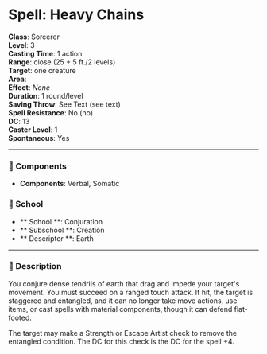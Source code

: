 
# Spell: Heavy Chains
**Class**: Sorcerer  
**Level**: 3  
**Casting Time**: 1 action  
**Range**: close (25 + 5 ft./2 levels)  
**Target**: one creature  
**Area**:   
**Effect**: _None_  
**Duration**: 1 round/level  
**Saving Throw**: See Text (see text)  
**Spell Resistance**: No (no)  
**DC**: 13  
**Caster Level**: 1  
**Spontaneous**: Yes

---

### 🔮 Components
- **Components**: Verbal, Somatic

### 🏫 School
- ** School **: Conjuration
- ** Subschool **: Creation
- ** Descriptor **: Earth
---

### 📜 Description
You conjure dense tendrils of earth that drag and impede your target's movement. You must succeed on a ranged touch attack. If hit, the target is staggered and entangled, and it can no longer take move actions, use items, or cast spells with material components, though it can defend flat-footed.

The target may make a Strength or Escape Artist check to remove the entangled condition. The DC for this check is the DC for the spell +4.
